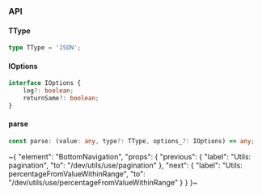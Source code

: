 

### API

#### TType

```ts
type TType = 'JSON';
```

#### IOptions

```ts
interface IOptions {
    log?: boolean;
    returnSame?: boolean;
}
```

#### parse

```ts
const parse: (value: any, type?: TType, options_?: IOptions) => any;
```


~{
  "element": "BottomNavigation",
  "props": {
    "previous": {
      "label": "Utils: pagination",
      "to": "/dev/utils/use/pagination"
    },
    "next": {
      "label": "Utils: percentageFromValueWithinRange",
      "to": "/dev/utils/use/percentageFromValueWithinRange"
    }
  }
}~